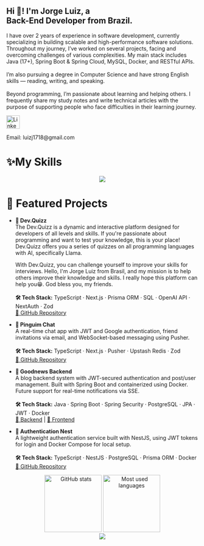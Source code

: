 <h2 align="left">Hi 👋! I'm Jorge Luiz, a <br>Back-End Developer from Brazil.</h2>

<p align="left">
  I have over 2 years of experience in software development, currently specializing in building scalable and high-performance software solutions. 
  Throughout my journey, I’ve worked on several projects, facing and overcoming challenges of various complexities. 
  My main stack includes Java (17+), Spring Boot & Spring Cloud, MySQL, Docker, and RESTful APIs. <br><br>
  I’m also pursuing a degree in Computer Science and have strong English skills — reading, writing, and speaking. <br><br>
  Beyond programming, I’m passionate about learning and helping others. I frequently share my study notes and write technical articles 
  with the purpose of supporting people who face difficulties in their learning journey.
</p>

<div align="left"> 
  <a href="https://www.linkedin.com/in/jorge-andradesouza/" target="_blank"> 
    <img src="https://img.shields.io/static/v1?message=LinkedIn&logo=linkedin&label=&color=0077B5&logoColor=white&labelColor=&style=for-the-badge" height="35" alt="LinkedIn logo" /> 
  </a> 
  <p>Email: luizj1718@gmail.com</p> 
</div>

</div> <h1 align="left">✨My Skills</h1> <div align="center"> <a href="https://skillicons.dev"> <img src="https://skillicons.dev/icons?i=java,spring,docker,mysql,mongodb,postgres,typescript,javascript,nodejs,express,nest,git,vscode,next,tailwind,github,postman,vercel" /> </a> </div>

<h1 align="left">🧠 Featured Projects</h1>

<ul>
  <li>
    <p align="left">
      <strong>🚀 Dev.Quizz</strong><br>
  The Dev.Quizz is a dynamic and interactive platform designed for developers of all levels and skills. If you're passionate about programming and want to test your knowledge, this is your place! Dev.Quizz offers you a series of quizzes on all programming languages with AI, specifically Llama.

With Dev.Quizz, you can challenge yourself to improve your skills for interviews. Hello, I'm Jorge Luiz from Brasil, and my mission is to help others improve their knowledge and skills. I really hope this platform can help you😁. God bless you, my friends.
<br><br>
      <strong>🛠 Tech Stack:</strong> TypeScript · Next.js · Prisma ORM · SQL · OpenAI API · NextAuth · Zod<br>
      <a href="https://github.com/JorgeluizAndrade/dev.quizz" target="_blank">🔗 GitHub Repository</a>
    </p>
  </li>

  <li>
    <p align="left">
      <strong>💬 Pinguim Chat</strong><br>
      A real-time chat app with JWT and Google authentication, friend invitations via email, and WebSocket-based messaging using Pusher.<br><br>
      <strong>🛠 Tech Stack:</strong> TypeScript · Next.js · Pusher · Upstash Redis · Zod<br>
      <a href="https://github.com/JorgeluizAndrade/Pinguim-chat" target="_blank">🔗 GitHub Repository</a>
    </p>
  </li>

  <li>
    <p align="left">
      <strong>📰 Goodnews Backend</strong><br>
      A blog backend system with JWT-secured authentication and post/user management. Built with Spring Boot and containerized using Docker. Future support for real-time notifications via SSE.<br><br>
      <strong>🛠 Tech Stack:</strong> Java · Spring Boot · Spring Security · PostgreSQL · JPA · JWT · Docker<br>
      <a href="https://github.com/JorgeluizAndrade/Goodnews-Backend" target="_blank">🔗 Backend</a> |
      <a href="https://github.com/JorgeluizAndrade/Frontend-Goodnews" target="_blank">🔗 Frontend</a>
    </p>
  </li>

  <li>
    <p align="left">
      <strong>🔐 Authentication Nest</strong><br>
      A lightweight authentication service built with NestJS, using JWT tokens for login and Docker Compose for local setup.<br><br>
      <strong>🛠 Tech Stack:</strong> TypeScript · NestJS · PostgreSQL · Prisma ORM · Docker<br>
      <a href="https://github.com/JorgeluizAndrade/authentication-nestjs" target="_blank">🔗 GitHub Repository</a>
    </p>
  </li>
</ul>

<div align="center"> <img src="https://github-readme-stats.vercel.app/api?username=JorgeluizAndrade&hide_title=false&hide_rank=false&show_icons=true&include_all_commits=true&count_private=true&disable_animations=false&theme=dracula&locale=en&hide_border=false" height="150" alt="GitHub stats" /> <img src="https://github-readme-stats.vercel.app/api/top-langs?username=JorgeluizAndrade&locale=en&hide_title=false&layout=compact&card_width=320&langs_count=5&theme=dracula&hide_border=false" height="150" alt="Most used languages" /> </div>
<div align="center"> <img src="https://github-profile-trophy.vercel.app/?username=JorgeluizAndrade&row=1&column=6&theme=dracula&margin-w=15&margin-h=15" /> </div>

